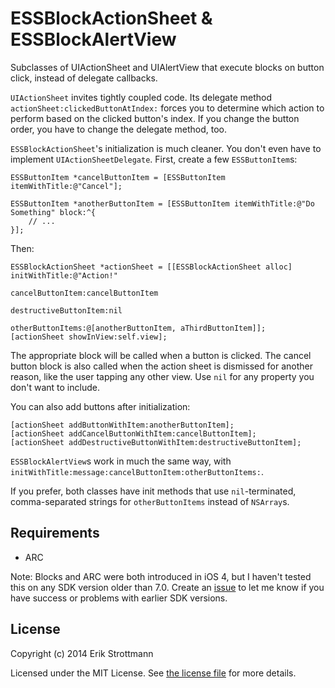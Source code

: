 ESSBlockActionSheet & ESSBlockAlertView
===================

Subclasses of UIActionSheet and UIAlertView that execute blocks on button click, instead of delegate callbacks.

`UIActionSheet` invites tightly coupled code. Its delegate method `actionSheet:clickedButtonAtIndex:` forces you to determine which action to perform based on the clicked button's index. If you change the button order, you have to change the delegate method, too.

`ESSBlockActionSheet`'s initialization is much cleaner. You don't even have to implement `UIActionSheetDelegate`. First, create a few `ESSButtonItem`s:

```
ESSButtonItem *cancelButtonItem = [ESSButtonItem itemWithTitle:@"Cancel"];

ESSButtonItem *anotherButtonItem = [ESSButtonItem itemWithTitle:@"Do Something" block:^{
    // ...
}];
```

Then:

```
ESSBlockActionSheet *actionSheet = [[ESSBlockActionSheet alloc] initWithTitle:@"Action!"
                                                             cancelButtonItem:cancelButtonItem
                                                        destructiveButtonItem:nil
                                                             otherButtonItems:@[anotherButtonItem, aThirdButtonItem]];
[actionSheet showInView:self.view];
```

The appropriate block will be called when a button is clicked. The cancel button block is also called when the action sheet is dismissed for another reason, like the user tapping any other view. Use `nil` for any property you don't want to include.

You can also add buttons after initialization:

```
[actionSheet addButtonWithItem:anotherButtonItem];
[actionSheet addCancelButtonWithItem:cancelButtonItem];
[actionSheet addDestructiveButtonWithItem:destructiveButtonItem];
```

`ESSBlockAlertView`s work in much the same way, with `initWithTitle:message:cancelButtonItem:otherButtonItems:`.

If you prefer, both classes have init methods that use `nil`-terminated, comma-separated strings for `otherButtonItems` instead of `NSArray`s.

Requirements
---
- ARC

Note: Blocks and ARC were both introduced in iOS 4, but I haven't tested this on any SDK version older than 7.0. Create an [issue](https://github.com/erikstrottmann/ESSBlockActionSheet/issues) to let me know if you have success or problems with earlier SDK versions.

License
---
Copyright (c) 2014 Erik Strottmann

Licensed under the MIT License. See [the license file](LICENSE) for more details.
